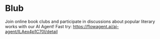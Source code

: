 # Blub
Join online book clubs and participate in discussions about popular literary works with our AI Agent!
Fast try: https://flowagent.ai/ai-agent/ILAex4p1C70l/detail
